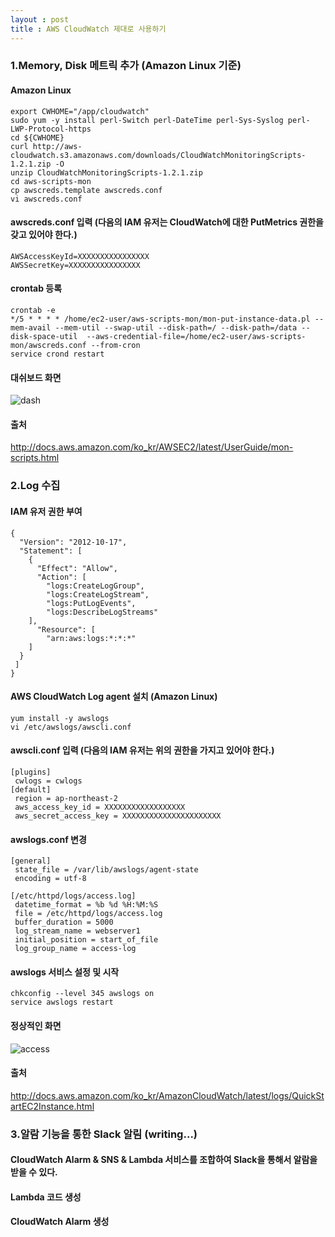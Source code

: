 ```yaml
---
layout : post
title : AWS CloudWatch 제대로 사용하기
---
```


### 1.Memory, Disk 메트릭 추가 (Amazon Linux 기준)

#### Amazon Linux 
 ~~~
 export CWHOME="/app/cloudwatch"
 sudo yum -y install perl-Switch perl-DateTime perl-Sys-Syslog perl-LWP-Protocol-https
 cd ${CWHOME}
 curl http://aws-cloudwatch.s3.amazonaws.com/downloads/CloudWatchMonitoringScripts-1.2.1.zip -O
 unzip CloudWatchMonitoringScripts-1.2.1.zip
 cd aws-scripts-mon
 cp awscreds.template awscreds.conf 
 vi awscreds.conf 
 ~~~
 
#### awscreds.conf 입력 (다음의 IAM 유저는 CloudWatch에 대한 PutMetrics 권한을 갖고 있어야 한다.)
 ~~~
 AWSAccessKeyId=XXXXXXXXXXXXXXXX
 AWSSecretKey=XXXXXXXXXXXXXXXX
 ~~~
 
#### crontab 등록
 ~~~
 crontab -e
 */5 * * * * /home/ec2-user/aws-scripts-mon/mon-put-instance-data.pl --mem-avail --mem-util --swap-util --disk-path=/ --disk-path=/data --disk-space-util  --aws-credential-file=/home/ec2-user/aws-scripts-mon/awscreds.conf --from-cron
 service crond restart
 ~~~
 
#### 대쉬보드 화면
  ![dash](https://user-images.githubusercontent.com/30482872/29114394-2383385e-7d2f-11e7-82f2-54847bfa5a78.JPG)

#### 출처
 http://docs.aws.amazon.com/ko_kr/AWSEC2/latest/UserGuide/mon-scripts.html

### 2.Log 수집
 
#### IAM 유저 권한 부여
 ~~~
 {
   "Version": "2012-10-17",
   "Statement": [
     {
       "Effect": "Allow",
       "Action": [
         "logs:CreateLogGroup",
         "logs:CreateLogStream",
         "logs:PutLogEvents",
         "logs:DescribeLogStreams"
     ],
       "Resource": [
         "arn:aws:logs:*:*:*"
     ]
   }
  ]
 }
 ~~~
 
#### AWS CloudWatch Log agent 설치 (Amazon Linux)
 ~~~
 yum install -y awslogs
 vi /etc/awslogs/awscli.conf
 ~~~
 
#### awscli.conf 입력 (다음의 IAM 유저는 위의 권한을 가지고 있어야 한다.)
 ~~~
 [plugins]
  cwlogs = cwlogs
 [default]
  region = ap-northeast-2
  aws_access_key_id = XXXXXXXXXXXXXXXXXX
  aws_secret_access_key = XXXXXXXXXXXXXXXXXXXXXX
 ~~~
 
#### awslogs.conf 변경
 ~~~
 [general]
  state_file = /var/lib/awslogs/agent-state
  encoding = utf-8
  
 [/etc/httpd/logs/access.log]
  datetime_format = %b %d %H:%M:%S
  file = /etc/httpd/logs/access.log
  buffer_duration = 5000
  log_stream_name = webserver1
  initial_position = start_of_file
  log_group_name = access-log
 ~~~
 
#### awslogs 서비스 설정 및 시작
 ~~~
 chkconfig --level 345 awslogs on
 service awslogs restart
 ~~~
 
#### 정상적인 화면
  ![access](https://user-images.githubusercontent.com/30482872/29114371-078ba910-7d2f-11e7-91e4-e576538f2bef.JPG)

#### 출처
 http://docs.aws.amazon.com/ko_kr/AmazonCloudWatch/latest/logs/QuickStartEC2Instance.html

### 3.알람 기능을 통한 Slack 알림 (writing...)
#### CloudWatch Alarm & SNS & Lambda 서비스를 조합하여 Slack을 통해서 알람을 받을 수 있다.
 
#### Lambda 코드 생성
 
#### CloudWatch Alarm 생성
 
 





